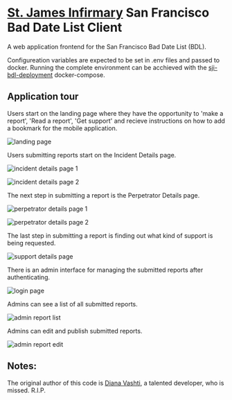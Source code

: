 # [St. James Infirmary](https://stjamesinfirmary.org) San Francisco Bad Date List Client

A web application frontend for the San Francisco Bad Date List (BDL).

Configureation variables are expected to be set in .env files and passed to docker.  Running the complete environment can be acchieved with the [sji-bdl-deployment](https://github.com/dennison-williams-stjames/sji-bdl-deployment) docker-compose.

## Application tour

Users start on the landing page where they have the opportunity to 'make a report', 'Read a report', 'Get support' and recieve instructions on how to add a bookmark for the mobile application.

![landing page](https://raw.githubusercontent.com/dennison-williams-stjames/sji-bdl-client/top/public/images/Screenshots/Home.png)

Users submitting reports start on the Incident Details page.

![incident details page 1](https://raw.githubusercontent.com/dennison-williams-stjames/sji-bdl-client/top/public/images/Screenshots/IncidentDetails.png)

![incident details page 2](https://raw.githubusercontent.com/dennison-williams-stjames/sji-bdl-client/top/public/images/Screenshots/IncidentDetails2.png)

The next step in submitting a report is the Perpetrator Details page.

![perpetrator details page 1](https://raw.githubusercontent.com/dennison-williams-stjames/sji-bdl-client/top/public/images/Screenshots/PerpetratorDetails.png)

![perpetrator details page 2](https://raw.githubusercontent.com/dennison-williams-stjames/sji-bdl-client/top/public/images/Screenshots/PerpetratorDetails2.png)

The last step in submitting a report is finding out what kind of support is being requested.

![support details page](https://raw.githubusercontent.com/dennison-williams-stjames/sji-bdl-client/top/public/images/Screenshots/SupportDetails.png)

There is an admin interface for managing the submitted reports after authenticating.

![login page](https://raw.githubusercontent.com/dennison-williams-stjames/sji-bdl-client/top/public/images/Screenshots/LogIn.png)

Admins can see a list of all submitted reports.

![admin report list](https://raw.githubusercontent.com/dennison-williams-stjames/sji-bdl-client/top/public/images/Screenshots/AdminReportList.png)

Admins can edit and publish submitted reports.

![admin report edit](https://raw.githubusercontent.com/dennison-williams-stjames/sji-bdl-client/top/public/images/Screenshots/AdminReportEdit.png)

## Notes:
The original author of this code is [Diana Vashti](https://github.com/DianaVashti/), a talented developer, who is missed.  R.I.P.

